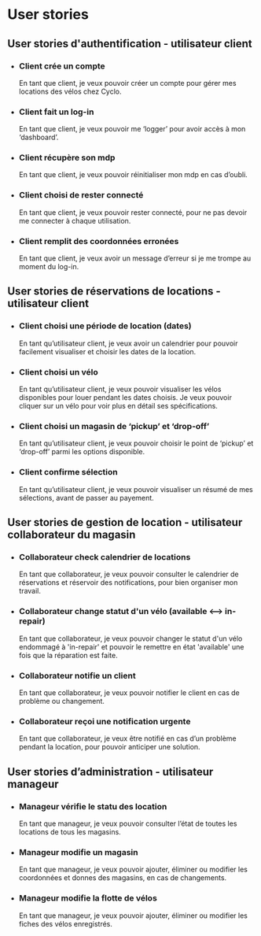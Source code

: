# User stories #  

## User stories d'authentification - utilisateur client ##   

- ### Client crée un compte ###  

  En tant que client, je veux pouvoir créer un compte pour gérer mes locations des vélos chez Cyclo.   

 - ### Client fait un log-in ###   

   En tant que client, je veux pouvoir me ‘logger’ pour avoir accès à mon ‘dashboard’.   

 - ### Client récupère son mdp ###   

   En tant que client, je veux pouvoir réinitialiser mon mdp en cas d’oubli.    

 - ### Client choisi de rester connecté ###   

   En tant que client, je veux pouvoir rester connecté, pour ne pas devoir me connecter à chaque utilisation.   

- ### Client remplit des coordonnées erronées ###   

  En tant que client, je veux avoir un message d’erreur si je me trompe au moment du log-in. 

## User stories de réservations de locations - utilisateur client ##    

- ### Client choisi une période de location (dates) ###     

  En tant qu’utilisateur client, je veux avoir un calendrier pour pouvoir facilement visualiser et choisir les dates de la location.   

- ### Client choisi un vélo ###   

  En tant qu’utilisateur client, je veux pouvoir visualiser les vélos disponibles pour louer pendant les dates choisis. Je veux pouvoir cliquer sur un vélo pour voir plus en détail ses spécifications.    

- ### Client choisi un magasin de ‘pickup’ et ‘drop-off’ ###   

   En tant qu’utilisateur client, je veux pouvoir choisir le point de ‘pickup’ et ‘drop-off’ parmi les options disponible.  

- ### Client confirme sélection ###   

   En tant qu’utilisateur client, je veux pouvoir visualiser un résumé de mes sélections, avant de passer au payement.  

## User stories de gestion de location - utilisateur collaborateur du magasin ##   

- ### Collaborateur check calendrier de locations ### 

  En tant que collaborateur, je veux pouvoir consulter le calendrier de réservations et réservoir des notifications, pour bien organiser mon travail.

- ### Collaborateur change statut d'un vélo (available <--> in-repair)  ### 

  En tant que collaborateur, je veux pouvoir changer le statut d'un vélo endommagé à 'in-repair' et pouvoir le remettre en état 'available' une fois que la réparation est faite. 

- ### Collaborateur notifie un client ### 

  En tant que collaborateur, je veux pouvoir notifier le client en cas de problème ou changement. 

- ### Collaborateur reçoi une notification urgente ### 

  En tant que collaborateur, je veux être notifié en cas d’un problème pendant la location, pour pouvoir anticiper une solution.  

## User stories d’administration - utilisateur manageur ## 

- ### Manageur vérifie le statu des location ### 

  En tant que manageur, je veux pouvoir consulter l’état de toutes les locations de tous les magasins.  

- ### Manageur modifie un magasin ### 

  En tant que manageur, je veux pouvoir ajouter, éliminer ou modifier les coordonnées et donnes des magasins, en cas de changements. 

- ### Manageur modifie la flotte de vélos ### 

  En tant que manageur, je veux pouvoir ajouter, éliminer ou modifier les fiches des vélos enregistrés.

 





 
